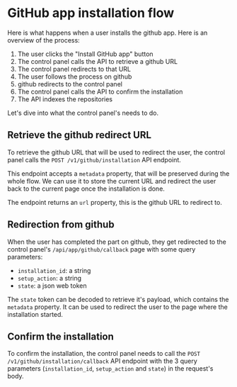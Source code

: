 # GitHub app installation flow

Here is what happens when a user installs the github app. Here is an overview of the process:

1. The user clicks the "Install GitHub app" button
2. The control panel calls the API to retrieve a github URL
3. The control panel redirects to that URL
4. The user follows the process on github
5. github redirects to the control panel
6. The control panel calls the API to confirm the installation
7. The API indexes the repositories

Let's dive into what the control panel's needs to do.

## Retrieve the github redirect URL

To retrieve the github URL that will be used to redirect the user, the control panel calls the
`POST /v1/github/installation` API endpoint.

This endpoint accepts a `metadata` property, that will be preserved during the whole flow. We can use it to
store the current URL and redirect the user back to the current page once the installation is done.

The endpoint returns an `url` property, this is the github URL to redirect to.

## Redirection from github

When the user has completed the part on github, they get redirected to the control panel's
`/api/app/github/callback` page with some query parameters:

- `installation_id`: a string
- `setup_action`: a string
- `state`: a json web token

The `state` token can be decoded to retrieve it's payload, which contains the `metadata` property. It can be
used to redirect the user to the page where the installation started.

## Confirm the installation

To confirm the installation, the control panel needs to call the `POST /v1/github/installation/callback`
API endpoint with the 3 query parameters (`installation_id`, `setup_action` and `state`) in the request's
body.
